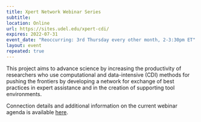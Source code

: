 ```yaml
---
title: Xpert Network Webinar Series
subtitle:
location: Online
url: https://sites.udel.edu/xpert-cdi/ 
expires: 2022-07-31
event_date: "Reoccurring: 3rd Thursday every other month, 2-3:30pm ET"
layout: event
repeated: true
---
```


This project aims to advance science by increasing the productivity of researchers who use computational and data-intensive (CDI) methods for pushing the frontiers by developing a network for exchange of best practices in expert assistance and in the creation of supporting tool environments.

Connection details and additional information on the current webinar agenda is available [here](https://sites.udel.edu/xpert-cdi/event/upcoming-events/).

